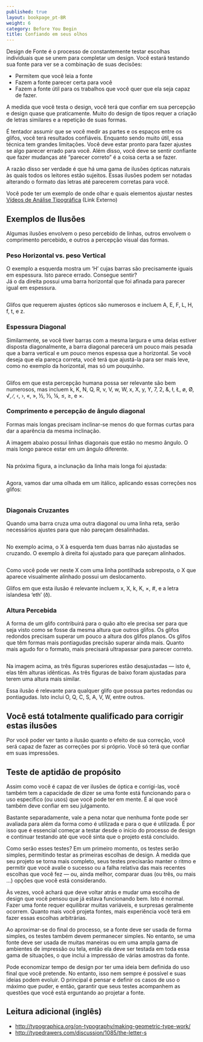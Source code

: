 ```yaml
---
published: true
layout: bookpage_pt-BR
weight: 6
category: Before You Begin
title: Confiando em seus olhos
---
```


Design de Fonte é o processo de constantemente testar escolhas individuais que se unem para
completar um design. Você estará testando sua fonte para ver se a combinação de suas
decisões:

* Permitem que você leia a fonte
* Fazem a fonte parecer certa para você
* Fazem a fonte útil para os trabalhos que você quer que ela seja capaz de fazer.

A medida que você testa o design, você terá que confiar em sua percepção e design quase que praticamente.
Muito do design de tipos requer a criação de letras similares e a repetição de suas formas.

É tentador assumir que se você medir as partes e os espaços entre os glifos, você
terá resultados confiáveis. Enquanto sendo muito útil, essa técnica tem grandes limitações. Você deve estar pronto
para fazer ajustes se algo parecer errado para você. Além disso, você deve se sentir confiante que
fazer mudanças até “parecer correto” é a coisa certa a se fazer.

A razão disso ser verdade é que há uma gama de ilusões ópticas naturais às quais todos os leitores estão
sujeitos. Essas ilusões podem ser notadas alterando o formato das letras até parecerem
corretas para você.

Você pode ter um exemplo de onde olhar e quais elementos ajustar nestes [Vídeos de Análise Tipográfica](https://vimeo.com/typereview/videos) (Link Externo)

## Exemplos de Ilusões

Algumas ilusões envolvem o peso percebido de linhas, outros envolvem o comprimento percebido,
e outros a percepção visual das formas.

### Peso Horizontal vs. peso Vertical

O exemplo a esquerda mostra um ‘H’ cujas barras são precisamente iguais em espessura. Isto parece errado.
Consegue sentir?  
Já o da direita possui uma barra horizontal que foi afinada para parecer igual em
espessura.

<img src="../en-US/images/H%20compensation2.png" alt>

Glifos que requerem ajustes ópticos são numerosos e incluem A, E, F, L, H, f, t,
e z.

### Espessura Diagonal

Similarmente, se você tiver barras com a mesma largura e uma delas estiver disposta diagonalmente, a barra diagonal
parecerá um pouco mais pesada que a barra vertical e um pouco menos espessa que a horizontal. Se você
deseja que ela pareça correta, você terá que ajustá-la para ser mais leve, como no exemplo da horizontal, mas só um
pouquinho.

<img src="../en-US/images/Diag%20illusion.png" alt>

Glifos em que esta percepção humana possa ser relevante são bem numerosos, mas incluem k, K, N, Q, R,
v, V, w, W, x, X, y, Y, 7, 2, &amp;, ł, Ł, &oslash;, &Oslash;, &radic;, ∕, &lsaquo;, &rsaquo;,
&laquo;, &raquo;, ½, ⅓, ¼, &le;, &ge;, e &times;.

### Comprimento e percepção de ângulo diagonal

Formas mais longas precisam inclinar-se menos do que formas curtas para dar a aparência da mesma inclinação.

A imagem abaixo possui linhas diagonais que estão no mesmo ângulo. O mais longo parece estar em um
ângulo diferente.

<img src="../en-US/images/pdiag.png" alt>

Na próxima figura, a inclunação da linha mais longa foi ajustada:

<img src="../en-US/images/pdiag2.png" alt>

Agora, vamos dar uma olhada em um itálico, aplicando essas correções nos glifos:

<img src="../en-US/images/longer%20less%20slant.png" alt>

### Diagonais Cruzantes

Quando uma barra cruza uma outra diagonal ou uma linha reta, serão necessários ajustes para que não pareçam
desalinhadas.

<img src="../en-US/images/compare-x.png" alt>

No exemplo acima, o X à esquerda tem duas barras não ajustadas se cruzando. O exemplo à
direita foi ajustado para que pareçam alinhados.

<img src="../en-US/images/myriad-x.png" alt>

Como você pode ver neste X com uma linha pontilhada sobreposta, o X que aparece visualmente alinhado possui um deslocamento.

Glifos em que esta ilusão é relevante incluem x, X, k, K, ×, #, e a letra islandesa ‘eth’
(&eth;).

### Altura Percebida

A forma de um glifo contribuirá para o quão alto ele precisa ser para que seja visto como se fosse da
mesma altura que outros glifos. Os glifos redondos precisam superar um pouco a altura dos
glifos planos. Os glifos que têm formas mais pontiagudas precisão superar ainda mais. Quanto mais agudo for o formato,
mais precisará ultrapassar para parecer correto.

<img src="../en-US/images/3Shapes.png" alt>

Na imagem acima, as três figuras superiores estão desajustadas &mdash; isto é, elas têm alturas
idênticas. As três figuras de baixo foram ajustadas para terem uma altura mais
similar.

Essa ilusão é relevante para qualquer glifo que possua partes redondas ou pontiagudas. Isto
inclui O, Q, C, S, A, V, W, entre outros.

## Você está totalmente qualificado para corrigir estas ilusões

Por você poder ver tanto a ilusão quanto o efeito de sua correção, você será
capaz de fazer as correções por si próprio. Você só terá que confiar em suas impressões.

## Teste de aptidão de propósito

Assim como você é capaz de ver ilusões de óptica e corrigi-las, você também tem a capacidade de dizer
se uma fonte está funcionando para o uso específico (ou usos) que você pode ter em mente. É aí que você também
deve confiar em seu julgamento.

Bastante separadamente, vale a pena notar que nenhuma fonte pode ser avaliada para além da forma como é utilizada e
para o que é utilizada. É por isso que é essencial começar a testar desde o início do processo de
design e continuar testando até que você sinta que o projeto está concluido.

Como serão esses testes? Em um primeiro momento, os testes serão simples, permitindo testar as primeiras
escolhas de design. À medida que seu projeto se torna mais completo, seus testes precisarão manter o ritmo e permitir que você
avalie o sucesso ou a falha relativa das mais recentes escolhas que você fez &mdash; ou, ainda
melhor, comparar duas (ou três, ou mais &hellip;) opções que você está considerando.

Às vezes, você achará que deve voltar atrás e mudar uma escolha de design que você pensou que já estava
funcionando bem. Isto é normal. Fazer uma fonte requer equilibrar muitas variáveis, e surpresas geralmente
ocorrem. Quanto mais você projeta fontes, mais experiência você terá em fazer essas escolhas
arbitrárias.

Ao aproximar-se do final do processo, se a fonte deve ser usada de forma simples, os testes também
devem permanecer simples. No entanto, se uma fonte deve ser usada de muitas maneiras ou em uma ampla gama de ambientes
de impressão ou tela, então ela deve ser testada em toda essa gama de situações, o que inclui
a impressão de várias amostras da fonte.

Pode economizar tempo de design por ter uma ideia bem definida do uso final que você pretende. No entanto, isso
nem sempre é possível e suas ideias podem evoluir. O principal é pensar e definir os casos
de uso o máximo que puder, e então, garantir que seus testes acompanhem as questões que você está
erguntando ao projetar a fonte.

## Leitura adicional (inglês)

* <http://typographica.org/on-typography/making-geometric-type-work/>
* <http://typedrawers.com/discussion/1085/the-letter-s>
